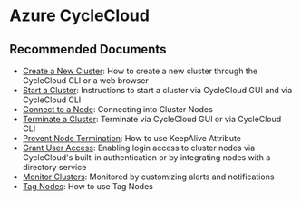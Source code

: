 <properties
  pagetitle="**Azure CycleCloud**"
  service=""
  resource=""
  ms.author="ywan,cargonz"
  selfhelptype="Generic"
  supporttopicids="32605193"
  resourcetags=""
  productpesids="16478"
  cloudenvironments="public,fairfax,mooncake,blackforest,ussec,usnat"
  articleid="7fe8309d-b864-4ffc-b0f9-3fc1762847e8"
  ownershipid="Compute_CloudServices_Content" />
# **Azure CycleCloud**

## **Recommended Documents**

- [Create a New Cluster](https://docs.microsoft.com/azure/cyclecloud/how-to/create-cluster?view=cyclecloud-7): How to create a new cluster through the CycleCloud CLI or a web browser
- [Start a Cluster](https://docs.microsoft.com/azure/cyclecloud/how-to/start-cluster?view=cyclecloud-7): Instructions to start a cluster via CycleCloud GUI and via CycleCloud CLI
- [Connect to a Node](https://docs.microsoft.com/azure/cyclecloud/how-to/connect-to-node?view=cyclecloud-7): Connecting into Cluster Nodes
- [Terminate a Cluster](https://docs.microsoft.com/azure/cyclecloud/how-to/terminate-cluster?view=cyclecloud-7): Terminate via CycleCloud GUI or via CycleCloud CLI
- [Prevent Node Termination](https://docs.microsoft.com/azure/cyclecloud/how-to/keep-alive?view=cyclecloud-7): How to use KeepAlive Attribute
- [Grant User Access](https://docs.microsoft.com/azure/cyclecloud/how-to/user-access?view=cyclecloud-7): Enabling login access to cluster nodes via CycleCloud's built-in authentication or by integrating nodes with a directory service
- [Monitor Clusters](https://docs.microsoft.com/azure/cyclecloud/how-to/monitor-clusters?view=cyclecloud-7): Monitored by customizing alerts and notifications
- [Tag Nodes](https://docs.microsoft.com/azure/cyclecloud/how-to/tag-nodes?view=cyclecloud-7): How to use Tag Nodes

